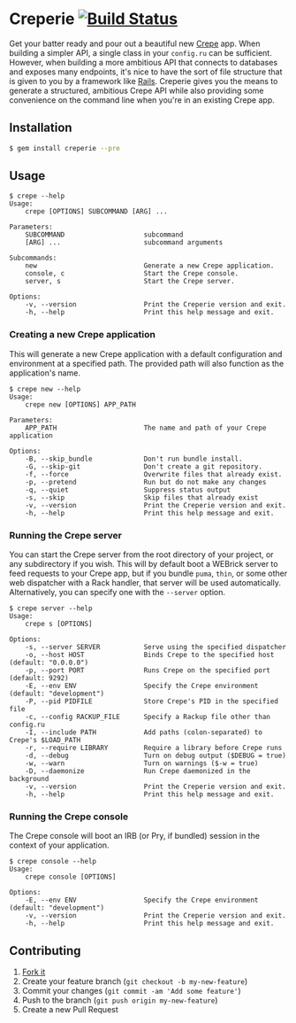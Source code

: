 # Creperie [![Build Status](https://travis-ci.org/crepe/creperie.svg?branch=master)](https://travis-ci.org/crepe/creperie)

Get your batter ready and pour out a beautiful new [Crepe][crepe] app. When building a simpler API, a single class in your `config.ru` can be sufficient. However, when building a more ambitious API that connects to databases and exposes many endpoints, it's nice to have the sort of file structure that is given to you by a framework like [Rails][rails]. Creperie gives you the means to generate a structured, ambitious Crepe API while also providing some convenience on the command line when you're in an existing Crepe app.

## Installation

```bash
$ gem install creperie --pre
```

## Usage

```
$ crepe --help
Usage:
    crepe [OPTIONS] SUBCOMMAND [ARG] ...

Parameters:
    SUBCOMMAND                    subcommand
    [ARG] ...                     subcommand arguments

Subcommands:
    new                           Generate a new Crepe application.
    console, c                    Start the Crepe console.
    server, s                     Start the Crepe server.

Options:
    -v, --version                 Print the Creperie version and exit.
    -h, --help                    Print this help message and exit.
```

### Creating a new Crepe application

This will generate a new Crepe application with a default configuration and environment at a specified path. The provided path will also function as the application's name.

```
$ crepe new --help
Usage:
    crepe new [OPTIONS] APP_PATH

Parameters:
    APP_PATH                      The name and path of your Crepe application

Options:
    -B, --skip_bundle             Don't run bundle install.
    -G, --skip-git                Don't create a git repository.
    -f, --force                   Overwrite files that already exist.
    -p, --pretend                 Run but do not make any changes
    -q, --quiet                   Suppress status output
    -s, --skip                    Skip files that already exist
    -v, --version                 Print the Creperie version and exit.
    -h, --help                    Print this help message and exit.
```

### Running the Crepe server

You can start the Crepe server from the root directory of your project, or any subdirectory if you wish. This will by default boot a WEBrick server to feed requests to your Crepe app, but if you bundle `puma`, `thin`, or some other web dispatcher with a Rack handler, that server will be used automatically. Alternatively, you can specify one with the `--server` option.

```
$ crepe server --help
Usage:
    crepe s [OPTIONS]

Options:
    -s, --server SERVER           Serve using the specified dispatcher
    -o, --host HOST               Binds Crepe to the specified host (default: "0.0.0.0")
    -p, --port PORT               Runs Crepe on the specified port (default: 9292)
    -E, --env ENV                 Specify the Crepe environment (default: "development")
    -P, --pid PIDFILE             Store Crepe's PID in the specified file
    -c, --config RACKUP_FILE      Specify a Rackup file other than config.ru
    -I, --include PATH            Add paths (colon-separated) to Crepe's $LOAD_PATH
    -r, --require LIBRARY         Require a library before Crepe runs
    -d, --debug                   Turn on debug output ($DEBUG = true)
    -w, --warn                    Turn on warnings ($-w = true)
    -D, --daemonize               Run Crepe daemonized in the background
    -v, --version                 Print the Creperie version and exit.
    -h, --help                    Print this help message and exit.

```

### Running the Crepe console

The Crepe console will boot an IRB (or Pry, if bundled) session in the context of your application.

```
$ crepe console --help
Usage:
    crepe console [OPTIONS]

Options:
    -E, --env ENV                 Specify the Crepe environment (default: "development")
    -v, --version                 Print the Creperie version and exit.
    -h, --help                    Print this help message and exit.
```

## Contributing

1. [Fork it](https://github.com/crepe/creperie/fork)
2. Create your feature branch (`git checkout -b my-new-feature`)
3. Commit your changes (`git commit -am 'Add some feature'`)
4. Push to the branch (`git push origin my-new-feature`)
5. Create a new Pull Request

[crepe]: https://github.com/crepe/crepe
[rails]: https://github.com/rails/rails
